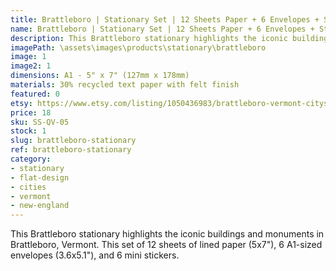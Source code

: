 ```yaml
---
title: Brattleboro | Stationary Set | 12 Sheets Paper + 6 Envelopes + Stickers
name: Brattleboro | Stationary Set | 12 Sheets Paper + 6 Envelopes + Stickers
description: This Brattleboro stationary highlights the iconic buildings and monuments in Brattleboro, Vermont. This set of 12 sheets of lined paper (5x7"), 6 A1-sized envelopes (3.6x5.1"), and 6 mini stickers. 
imagePath: \assets\images\products\stationary\brattleboro
image: 1
image2: 1
dimensions: A1 - 5" x 7" (127mm x 178mm)
materials: 30% recycled text paper with felt finish
featured: 0
etsy: https://www.etsy.com/listing/1050436983/brattleboro-vermont-cityscape-stationary
price: 18
sku: SS-QV-05 
stock: 1
slug: brattleboro-stationary
ref: brattleboro-stationary
category:
- stationary
- flat-design
- cities
- vermont
- new-england
---
```

This Brattleboro stationary highlights the iconic buildings and monuments in Brattleboro, Vermont. This set of 12 sheets of lined paper (5x7"), 6 A1-sized envelopes (3.6x5.1"), and 6 mini stickers. 
